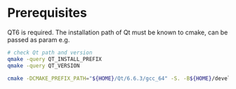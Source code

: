 # Prerequisites
QT6 is required.
The installation path of Qt must be known to cmake,
can be passed as param e.g.

```bash
# check Qt path and version
qmake -query QT_INSTALL_PREFIX
qmake -query QT_VERSION

cmake -DCMAKE_PREFIX_PATH="${HOME}/Qt/6.6.3/gcc_64" -S. -B${HOME}/develop/build/qtquickplayground
```
